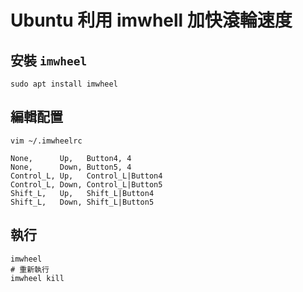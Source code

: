 # Ubuntu 利用 imwhell 加快滾輪速度

## 安裝 `imwheel`

```shell
sudo apt install imwheel
```

## 編輯配置

```shell
vim ~/.imwheelrc
```

```shell
None,      Up,   Button4, 4
None,      Down, Button5, 4
Control_L, Up,   Control_L|Button4
Control_L, Down, Control_L|Button5
Shift_L,   Up,   Shift_L|Button4
Shift_L,   Down, Shift_L|Button5
```

## 執行

```shell
imwheel
# 重新執行
imwheel kill
```


